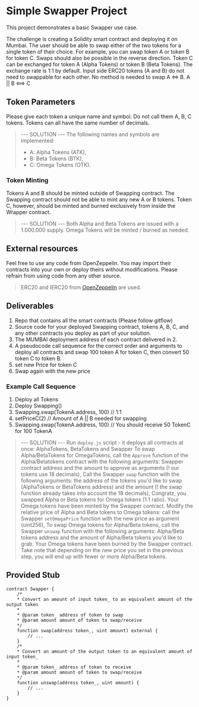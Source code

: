 # Simple Swapper Project

This project demonstrates a basic Swapper use case.

The challenge is creating a Solidity smart contract and deploying it on Mumbai. The user should be able to swap either of the two tokens for a single token of their choice. For example, you can swap token A or token B for token C. Swaps should also be possible in the reverse direction. Token C can be exchanged for token A (Alpha Tokens) or token B (Beta Tokens). The exchange rate is 1:1 by default. Input side ERC20 tokens (A and B) do not need to swappable for each other. No method is needed to swap A <=> B.
A || B <==> C

## Token Parameters

Please give each token a unique name and symbol. Do not call them A, B, C tokens. Tokens can all have the same number of decimals.

> --- SOLUTION ---
> The following names and symbols are implemented:
>
> - A: Alpha Tokens (ATK),
> - B: Beta Tokens (BTK),
> - C: Omega Tokens (OTK).

### Token Minting

Tokens A and B should be minted outside of Swapping contract. The Swapping contract should not be able to mint any new A or B tokens. Token C, however, should be minted and burned exclusively from inside the Wrapper contract.

> --- SOLUTION ---
> Both Alpha and Beta Tokens are issued with a 1.000.000 supply.
> Omega Tokens will be minted / burned as needed.

## External resources

Feel free to use any code from OpenZeppelin. You may import their contracts into your own or deploy theirs without modifications. Please refrain from using code from any other source.

> ERC20 and IERC20 from [OpenZeppelin](https://docs.openzeppelin.com/contracts/4.x/erc20) are used.

## Deliverables

1. Repo that contains all the smart contracts (Please follow gitflow)
2. Source code for your deployed Swapping contract, tokens A, B, C, and any other contracts you deploy as part of your solution.
3. The MUMBAI deployment address of each contract delivered in 2.
4. A pseudocode call sequence for the correct order and arguments to deploy all contracts and swap 100 token A for token C, then convert 50 token C to token B.
5. set new Price for token C
6. Swap again with the new price

### Example Call Sequence

1. Deploy all Tokens
2. Deploy Swapping()
3. Swapping.swap(TokenA.address, 100) // 1:1
4. setPriceC(2) // Amount of A || B needed for swapping
5. Swapping.swap(TokenA.address, 100) // You should receive 50 TokenC for 100 TokenA

> --- SOLUTION ---
> Run `deploy.js` script - it deploys all contracts at once: AlphaTokens, BetaTokens and Swapper
> To swap Alpha/BetaTokens for OmegaTokens, call the `Approve` function of the Alpha/Betatokens contract with the following arguments: Swapper contract address and the amount to approve as arguments (! our tokens use 18 decimals),
> Call the Swapper `swap` function with the following arguments: the address of the tokens you'd like to swap (AlphaTokens or BetaTokens address) and the amount (! the swap function already takes into account the 18 decimals),
> Congratz, you swapped Alpha or Beta tokens for Omega tokens (1:1 ratio). Your Omega tokens have been minted by the Swapper contract.
> Modify the relative price of Alpha and Beta tokens to Omega tokens: call the Swapper `setOmegaPrice` function with the new price as argument (uint256),
> To swap Omega tokens for Alpha/Beta tokens, call the Swapper `unswap` function with the following arguments: Alpha/Beta tokens address and the amount of Alpha/Beta tokens you'd like to grab. Your Omega tokens have been burned by the Swapper contract. Take note that depending on the new price you set in the previous step, you will end up with fewer or more Alpha/Beta tokens.

## Provided Stub

```
contract Swapper {
    /*
    * Convert an amount of input token_ to an equivalent amount of the output token
    *
    * @param token_ address of token to swap
    * @param amount amount of token to swap/receive
    */
    function swap(address token_, uint amount) external {
        // ...
    }
    /*
    * Convert an amount of the output token to an equivalent amount of input token_
    *
    * @param token_ address of token to receive
    * @param amount amount of token to swap/receive
    */
    function unswap(address token_, uint amount) {
        // ...
    }
}
```
